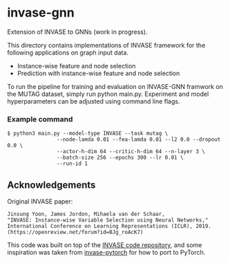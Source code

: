 # invase-gnn

Extension of INVASE to GNNs (work in progress). 

This directory contains implementations of INVASE framework for 
the following applications on graph input data.

-   Instance-wise feature and node selection
-   Prediction with instance-wise feature and node selection

To run the pipeline for training and evaluation on INVASE-GNN framwork on the MUTAG dataset,
simply run python main.py. Experiment and model hyperparameters can be adjusted using command line flags. 

### Example command

```shell
$ python3 main.py --model-type INVASE --task mutag \
                --node-lamda 0.01 --fea-lamda 0.01 --l2 0.0 --dropout 0.0 \
                --actor-h-dim 64 --critic-h-dim 64 --n-layer 3 \
                --batch-size 256 --epochs 300 --lr 0.01 \
                --run-id 1 
```

## Acknowledgements

Original INVASE paper:
```
Jinsung Yoon, James Jordon, Mihaela van der Schaar, 
"INVASE: Instance-wise Variable Selection using Neural Networks," 
International Conference on Learning Representations (ICLR), 2019.
(https://openreview.net/forum?id=BJg_roAcK7)
```

This code was built on top of the [INVASE code repository](https://github.com/jsyoon0823/INVASE), and some inspiration was taken from [invase-pytorch](https://github.com/mertyg/invase-pytorch) for how to port to PyTorch.


